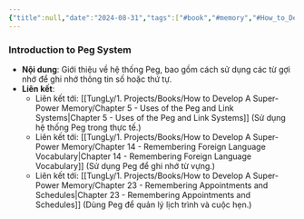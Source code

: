 ```yaml
---
{"title":null,"date":"2024-08-31","tags":["#book","#memory","#How_to_Develop_A_Super_Power_Memory"],"Chương":"Chương6","dg-publish":true,"dg-home":false,"permalink":"/tung-ly/1-projects/books/how-to-develop-a-super-power-memory/chapter-6-peg-system-of-memory/","dgPassFrontmatter":true}
---
```


### Introduction to Peg System

- **Nội dung**: Giới thiệu về hệ thống Peg, bao gồm cách sử dụng các từ gợi nhớ để ghi nhớ thông tin số hoặc thứ tự.
- **Liên kết**:
    - Liên kết tới: [[TungLy/1. Projects/Books/How to Develop A Super-Power Memory/Chapter 5 - Uses of the Peg and Link Systems\|Chapter 5 - Uses of the Peg and Link Systems]] (Sử dụng hệ thống Peg trong thực tế.)
    - Liên kết tới: [[TungLy/1. Projects/Books/How to Develop A Super-Power Memory/Chapter 14 - Remembering Foreign Language Vocabulary\|Chapter 14 - Remembering Foreign Language Vocabulary]] (Sử dụng Peg để ghi nhớ từ vựng.)
    - Liên kết tới: [[TungLy/1. Projects/Books/How to Develop A Super-Power Memory/Chapter 23 - Remembering Appointments and Schedules\|Chapter 23 - Remembering Appointments and Schedules]] (Dùng Peg để quản lý lịch trình và cuộc hẹn.)